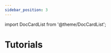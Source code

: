 ```yaml
---
sidebar_position: 3
---
```


import DocCardList from '@theme/DocCardList';

# Tutorials

<DocCardList />
